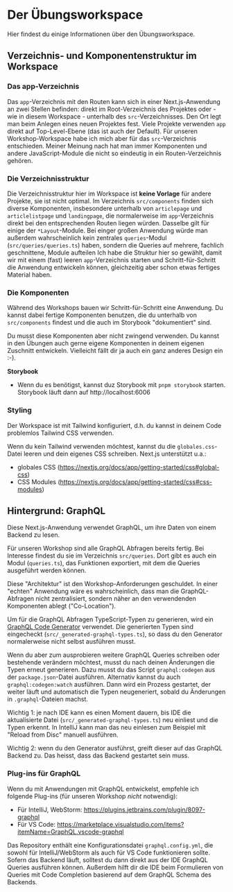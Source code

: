 # Der Übungsworkspace

Hier findest du einige Informationen über den Übungsworkspace.

## Verzeichnis- und Komponentenstruktur im Workspace

### Das app-Verzeichnis

Das `app`-Verzeichnis mit den Routen kann sich in einer Next.js-Anwendung an zwei Stellen befinden: direkt im
Root-Verzeichnis des Projektes oder - wie in diesem Workspace - unterhalb des `src`-Verzeichnisses. Den Ort legt
man beim Anlegen eines neuen Projektes fest. Viele Projekte verwenden `app` direkt auf Top-Level-Ebene (das ist
auch der Default). Für unseren Workshop-Workspace habe ich mich aber für das `src`-Verzeichnis entschieden.
Meiner Meinung nach hat man immer Komponenten und andere JavaScript-Module die nicht so eindeutig in ein Routen-Verzeichnis
gehören.

### Die Verzeichnisstruktur

Die Verzeichnisstruktur hier im Workspace ist **keine Vorlage** für andere Projekte, sie ist nicht optimal.
Im Verzeichnis `src/components` finden sich diverse Komponenten, insbesondere unterhalb von `articlepage` und
`articlelistpage` und `landingpage`, die normalerweise im `app`-Verzeichnis direkt bei den entsprechenden Routen
liegen würden. Dasselbe gilt für einige der `*Layout`-Module. Bei einger großen Anwendung würde man außerdem wahrscheinlich kein zentrales `queries`-Modul (`src/queries/queries.ts`) haben, sondern die Queries auf mehrere, fachlich geschnittene, Module aufteilen
Ich habe die Struktur hier so gewählt, damit wir mit einem (fast) leeren `app`-Verzeichnis starten und Schritt-für-Schritt
die Anwendung entwickeln können, gleichzeitig aber schon etwas fertiges Material haben.

### Die Komponenten

Während des Workshops bauen wir Schritt-für-Schritt eine Anwendung. Du kannst dabei fertige Komponenten benutzen,
die du unterhalb von `src/components` findest und die auch im Storybook "dokumentiert" sind.

Du musst diese Komponenten aber nicht zwingend verwenden. Du kannst in den Übungen auch gerne eigene Komponenten
in deinem eigenen Zuschnitt entwickeln. Vielleicht fällt dir ja auch ein ganz anderes Design ein :-).

**Storybook**

- Wenn du es benötigst, kannst duz Storybook mit `pnpm storybook` starten. Storybook läuft dann auf http://localhost:6006

### Styling

Der Workspace ist mit Tailwind konfiguriert, d.h. du kannst in deinem Code problemlos Tailwind CSS verwenden.

Wenn du kein Tailwind verwenden möchtest, kannst du die `globales.css`-Datei leeren und dein eigenes CSS schreiben.
Next.js unterstützt u.a.:

- globales CSS (https://nextjs.org/docs/app/getting-started/css#global-css)
- CSS Modules (https://nextjs.org/docs/app/getting-started/css#css-modules)

## Hintergrund: GraphQL

Diese Next.js-Anwendung verwendet GraphQL, um ihre Daten von einem Backend zu lesen.

Für unseren Workshop sind alle GraphQL Abfragen bereits fertig. Bei Interesse findest du sie im Verzeichnis `src/queries`. Dort gibt es auch ein Modul (`queries.ts`), das Funktionen exportiert, mit dem die Queries ausgeführt werden können.

Diese "Architektur" ist den Workshop-Anforderungen geschuldet. In einer "echten" Anwendung wäre es wahrscheinlich, dass man die GraphQL-Abfragen nicht zentralisiert, sondern näher an den verwendenden Komponenten ablegt ("Co-Location").

Um für die GraphQL Abfragen TypeScript-Typen zu generieren, wird ein [GraphQL Code Generator](https://the-guild.dev/graphql/codegen) verwendet. Die generierten Typen sind eingecheckt (`src/_generated-graphql-types.ts`), so dass du den Generator normalerweise nicht selbst ausführen musst.

Wenn du aber zum ausprobieren weitere GraphQL Queries schreiben oder bestehende verändern möchtest, musst du nach deinen Änderungen die Typen erneut generieren. Dazu musst du das Script `graphql:codegen` aus der `package.json`-Datei ausführen. Alternativ kannst du auch `graphql:codegen:watch` ausführen. Dann wird ein Prozess gestartet, der weiter läuft und automatisch die Typen neugeneriert, sobald du Änderungen in `.graphql`-Dateien machst.

Wichtig 1: je nach IDE kann es einen Moment dauern, bis IDE die aktualisierte Datei (`src/_generated-graphql-types.ts`) neu einliest und die Typen erkennt. In IntelliJ kann man das neu einlesen zum Beispiel mit "Reload from Disc" manuell ausführen.

Wichtig 2: wenn du den Generator ausführst, greift dieser auf das GraphQL Backend zu. Das heisst, dass das Backend gestartet sein muss.

### Plug-ins für GraphQL

Wenn du mit Anwendungen mit GraphQL entwickelst, empfehle ich folgende Plug-ins (für unseren Workshop _nicht_ notwendig):

- Für IntelliJ, WebStorm: https://plugins.jetbrains.com/plugin/8097-graphql
- Für VS Code: https://marketplace.visualstudio.com/items?itemName=GraphQL.vscode-graphql

Das Repository enthält eine Konfigurationsdatei `graphql.config.yml`, die sowohl für IntelliJ/WebStorm als auch für VS Code funktionieren sollte. Sofern das Backend läuft, solltest du dann direkt aus der IDE GraphQL Queries ausführen können. Außerdem hilft dir die IDE beim Formulieren von Queries mit Code Completion basierend auf dem GraphQL Schema des Backends.
